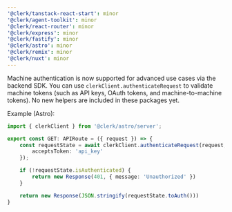 ```yaml
---
'@clerk/tanstack-react-start': minor
'@clerk/agent-toolkit': minor
'@clerk/react-router': minor
'@clerk/express': minor
'@clerk/fastify': minor
'@clerk/astro': minor
'@clerk/remix': minor
'@clerk/nuxt': minor
---
```


Machine authentication is now supported for advanced use cases via the backend SDK. You can use `clerkClient.authenticateRequest` to validate machine tokens (such as API keys, OAuth tokens, and machine-to-machine tokens). No new helpers are included in these packages yet.

Example (Astro):

```ts
import { clerkClient } from '@clerk/astro/server';

export const GET: APIRoute = ({ request }) => {
    const requestState = await clerkClient.authenticateRequest(request, {
        acceptsToken: 'api_key'
    });

    if (!requestState.isAuthenticated) {
        return new Response(401, { message: 'Unauthorized' })
    }

    return new Response(JSON.stringify(requestState.toAuth()))
}
```